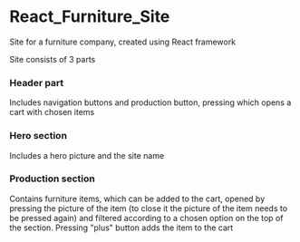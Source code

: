 # React_Furniture_Site
Site for a furniture company, created using React framework

Site consists of 3 parts

### Header part
Includes navigation buttons and production button, pressing which opens a cart with chosen items

### Hero section

Includes a hero picture and the site name

### Production section

Contains furniture items, which can be added to the cart, opened by pressing the picture of the item (to close it the picture of the item needs to be pressed again) and filtered according to a chosen option on the top of the section.
Pressing "plus" button adds the item to the cart
